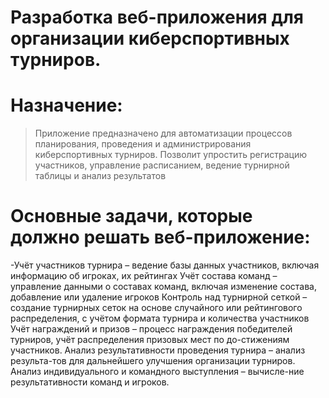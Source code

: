 # Разработка веб-приложения для организации киберспортивных турниров.

# Назначение:
>Приложение предназначено для автоматизации процессов планирования, проведения и администрирования киберспортивных турниров. Позволит упростить регистрацию участников, управление расписанием, ведение турнирной таблицы и анализ результатов


# Основные задачи, которые должно решать веб-приложение:
-Учёт участников турнира – ведение базы данных участников, включая информацию об игроках, их рейтингах 
Учёт состава команд – управление данными о составах команд, включая изменение состава, добавление или удаление игроков
Контроль над турнирной сеткой – создание турнирных сеток на основе случайного или рейтингового распределения, с учётом формата турнира и количества участников
Учёт награждений и призов – процесс награждения победителей турниров, учёт распределения призовых мест по до-стижениям участников.
Анализ результативности проведения турнира – анализ результа-тов для дальнейшего улучшения организации турниров.
Анализ индивидуального и командного выступления – вычисле-ние результативности команд и игроков.
